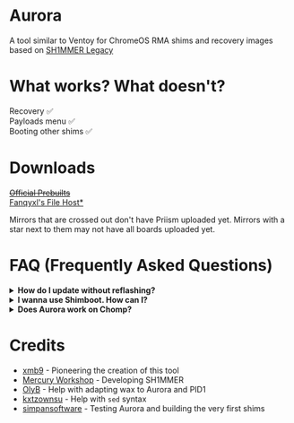 # Aurora
A tool similar to Ventoy for ChromeOS RMA shims and recovery images based on [SH1MMER Legacy](https://github.com/MercuryWorkshop/Sh1mmer)

# What works? What doesn't?
Recovery :white_check_mark:<br>
Payloads menu :white_check_mark:<br>
Booting other shims :white_check_mark:<br>

# Downloads
~~[Official Prebuilts](https://dl.archima.xyz/Priism)~~<br>
[Fanqyxl's File Host*](https://dl.fanqyxl.net/Priism)<br>

Mirrors that are crossed out don't have Priism uploaded yet.
Mirrors with a star next to them may not have all boards uploaded yet.

# FAQ (Frequently Asked Questions)
<details>
  <summary><b>How do I update without reflashing?</b></summary>

  This requires a device to build on.
  
  1: Copy a SH1MMER legacy (Feb 2024+) image to where you downloaded the repo

  2: Run this command: ``sudo bash update_device.sh path/to/sh1mmer.bin /dev/XXX``, where ``/dev/XXX`` is your USB/sd card. You can find this with ``lsblk``.
</details>

<details>
  <summary><b>I wanna use Shimboot. How can I?</b></summary>

  Use the [respective Shimboot fork for Aurora](https://github.com/xmb9/shimboot-priism). 
</details>
<details>
  <summary><b>Does Aurora work on Chomp?</b></summary>

  Priism 2.0 (The "original" Aurora) was developed entirely on Chomp!
</details>

# Credits
- [xmb9](https://discord.com/users/988950574387068968) - Pioneering the creation of this tool
- [Mercury Workshop](https://mercurywork.shop) - Developing SH1MMER
- [OlyB](https://discord.com/users/476169716998733834) - Help with adapting wax to Aurora and PID1
- [kxtzownsu](https://discord.com/users/952792525637312552) - Help with `sed` syntax
- [simpansoftware](https://discord.com/users/1001820177731686500) - Testing Aurora and building the very first shims
